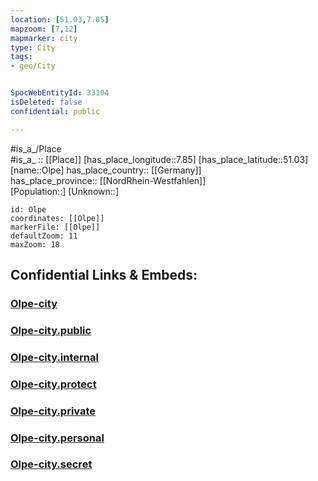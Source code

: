 ```yaml
---
location: [51.03,7.85] 
mapzoom: [7,12] 
mapmarker: city 
type: City
tags:
- geo/City


SpocWebEntityId: 33104
isDeleted: false
confidential: public

---
```

#is_a_/Place  
#is_a_ :: [[Place]] 
[has_place_longitude::7.85] 
[has_place_latitude::51.03] 
[name::Olpe] 
has_place_country:: [[Germany]]  
has_place_province:: [[NordRhein-Westfahlen]]  
[Population::] 
[Unknown::] 


```leaflet
id: Olpe
coordinates: [[Olpe]] 
markerFile: [[Olpe]] 
defaultZoom: 11 
maxZoom: 18
```


## Confidential Links & Embeds: 

### [Olpe-city](/_Standards/Earth/Continent/Europe/Europe~Central/Germany/Germany~West/Nordrhein-Westfalen/counties~NW/Olpe/cities~Olpe/Olpe-city.md) 

### [Olpe-city.public](/_public/Earth/Continent/Europe/Europe~Central/Germany/Germany~West/Nordrhein-Westfalen/counties~NW/Olpe/cities~Olpe/Olpe-city.public.md) 

### [Olpe-city.internal](/_internal/Earth/Continent/Europe/Europe~Central/Germany/Germany~West/Nordrhein-Westfalen/counties~NW/Olpe/cities~Olpe/Olpe-city.internal.md) 

### [Olpe-city.protect](/_protect/Earth/Continent/Europe/Europe~Central/Germany/Germany~West/Nordrhein-Westfalen/counties~NW/Olpe/cities~Olpe/Olpe-city.protect.md) 

### [Olpe-city.private](/_private/Earth/Continent/Europe/Europe~Central/Germany/Germany~West/Nordrhein-Westfalen/counties~NW/Olpe/cities~Olpe/Olpe-city.private.md) 

### [Olpe-city.personal](/_personal/Earth/Continent/Europe/Europe~Central/Germany/Germany~West/Nordrhein-Westfalen/counties~NW/Olpe/cities~Olpe/Olpe-city.personal.md) 

### [Olpe-city.secret](/_secret/Earth/Continent/Europe/Europe~Central/Germany/Germany~West/Nordrhein-Westfalen/counties~NW/Olpe/cities~Olpe/Olpe-city.secret.md)

